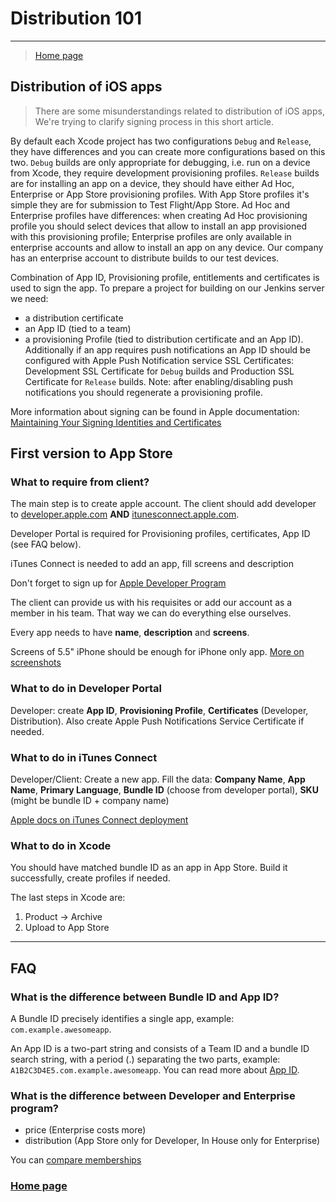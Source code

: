 # Distribution 101

---

> [Home page](/README.md)

## Distribution of iOS apps

> There are some misunderstandings related to distribution of iOS apps, We're trying to clarify signing process in this short article.

By default each Xcode project has two configurations `Debug` and `Release`, they have differences and you can create more configurations based on this two. `Debug` builds are only appropriate for debugging, i.e. run on a device from Xcode, they require development provisioning profiles. `Release` builds are for installing an app on a device, they should have either Ad Hoc, Enterprise or App Store provisioning profiles. With App Store profiles it's simple they are for submission to Test Flight/App Store. Ad Hoc and Enterprise profiles have differences: when creating Ad Hoc provisioning profile you should select devices that allow to install an app provisioned with this provisioning profile; Enterprise profiles are only available in enterprise accounts and allow to install an app on any device. Our company has an enterprise account to distribute builds to our test devices.

Combination of App ID, Provisioning profile, entitlements and certificates is used to sign the app. To prepare a project for building on our Jenkins server we need:

- a distribution certificate
- an App ID (tied to a team)
- a provisioning Profile (tied to distribution certificate and an App ID). Additionally if an app requires push notifications an App ID should be configured with Apple Push Notification service SSL Certificates: Development SSL Certificate for `Debug` builds and Production SSL Certificate for `Release` builds. Note: after enabling/disabling push notifications you should regenerate a provisioning profile.

More information about signing can be found in Apple documentation: [Maintaining Your Signing Identities and Certificates](https://developer.apple.com/library/content/documentation/IDEs/Conceptual/AppDistributionGuide/MaintainingCertificates/MaintainingCertificates.html)

## First version to App Store

### What to require from client?

The main step is to create apple account. The client should add developer to [developer.apple.com](https://developer.apple.com/account) **AND** [itunesconnect.apple.com](https://itunesconnect.apple.com/).

Developer Portal is required for Provisioning profiles, certificates, App ID (see FAQ below).

iTunes Connect is needed to add an app, fill screens and description

Don't forget to sign up for [Apple Developer Program](https://developer.apple.com/programs/)

The client can provide us with his requisites or add our account as a member in his team. That way we can do everything else ourselves.

Every app needs to have **name**, **description** and **screens**.

Screens of 5.5" iPhone should be enough for iPhone only app. [More on screenshots](https://help.apple.com/itunes-connect/developer/?lang=en#/dev910472ff2)

### What to do in Developer Portal

Developer: create **App ID**, **Provisioning Profile**, **Certificates** (Developer, Distribution). Also create Apple Push Notifications Service Certificate if needed.

### What to do in iTunes Connect

Developer/Client: Create a new app. Fill the data: **Company Name**, **App Name**, **Primary Language**, **Bundle ID** (choose from developer portal), **SKU** (might be bundle ID + company name)

[Apple docs on iTunes Connect deployment](https://help.apple.com/itunes-connect/developer/?lang=en#/)

### What to do in Xcode

You should have matched bundle ID as an app in App Store. Build it successfully, create profiles if needed.

The last steps in Xcode are:

1. Product -> Archive
2. Upload to App Store

---

## FAQ

### What is the difference between Bundle ID and App ID?

A Bundle ID precisely identifies a single app, example: `com.example.awesomeapp`.

An App ID is a two-part string and consists of a Team ID and a bundle ID search string, with a period (.) separating the two parts, example: `A1B2C3D4E5.com.example.awesomeapp`. You can read more about [App ID](https://developer.apple.com/library/content/documentation/General/Conceptual/DevPedia-CocoaCore/AppID.html).

### What is the difference between Developer and Enterprise program?

- price (Enterprise costs more)
- distribution (App Store only for Developer, In House only for Enterprise)

You can [compare memberships](https://developer.apple.com/support/compare-memberships/)

### [Home page](/README.md)
